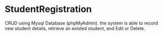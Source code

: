 # StudentRegistration
CRUD using Mysql Database (phpMyAdmin).
the system is able to record new student details, retrieve an existed student, and Edit or Delete.

